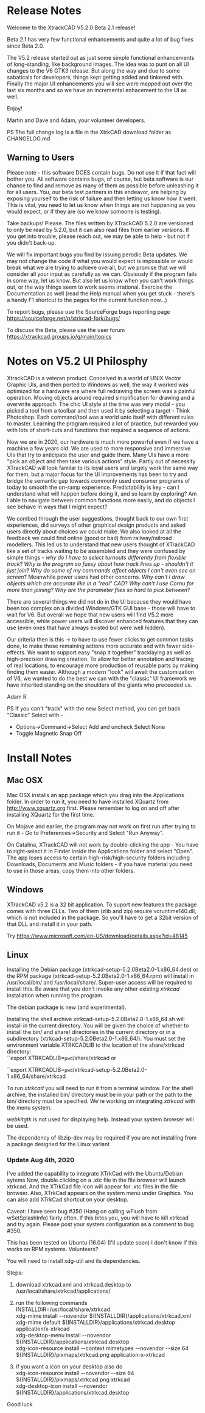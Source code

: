 # Release Notes

Welcome to the XtrackCAD V5.2.0 Beta 2.1 release! 

Beta 2.1 has very few functional enhancements and quite a lot of bug fixes since Beta 2.0. 

The V5.2 release started out as just some simple functional enhancements of long-standing, like background images. The idea was to punt on all UI changes to the V6 GTK3 release.  But along the way and due to some sabaticals for developers, things kept getting added and tinkered with. Finally the major UI enhancements you will see were mapped out over the last six months and so we have an incremental enhacement to the UI as well.

Enjoy!

Martin and Dave and Adam, your volunteer developers.

PS The full change log is a file in the XtrkCAD download folder as CHANGELOG.md 

## Warning to Users

Please note - this software DOES contain bugs. Do not use it if that fact will bother you. All software contains bugs, of course, but beta software is our chance to find and remove as many of them as possible before unleashing it for all users. You, our beta test partners in this endeavor, are helping by exposing yourself to the risk of failure and then letting us know how it went. This is vital, you need to let us know when things are not happening as you would expect, or if they are (so we know someone is testing).

Take backups! Please. The files written by XTrackCAD 5.2.0 are versioned to only be read by 5.2.0, but it can also read files from earlier versions. If you get into trouble, please reach out, we may be able to help - but not if you didn't back-up.

We will fix important bugs you find by issuing perodic Beta updates. We may not change the code if what you would expect is impossible or would break what we are trying to achieve overall, but we promise that we will consider all your input as carefully as we can. Obviously if the program fails in some way, let us know. But also let us know when you can't work things out, or the way things seem to work seems irrational.  Exercise the Documentation as well (read the Help manual when you get stuck - there's a handy F1 shortcut to the pages for the current function now...)

To report bugs, please use the SourceForge bugs reporting page https://sourceforge.net/p/xtrkcad-fork/bugs/

To discuss the Beta, please use the user forum https://xtrackcad.groups.io/g/main/topics

# Notes on V5.2 UI Philosphy 

XtrackCAD is a veteran product. Conceived in a world of UNIX Vector Graphic UIs, and then ported to Windows as well, the way it worked was optimized for a hardware era where full redrawing the screen was a painful operation. Moving objects around required simplification for drawing and a overwrite approach. The chic UI style at the time was very modal - you picked a tool from a toolbar and then used it by selecting a target - Think Photoshop. Each command/tool was a world unto itself with different rules to master. Learning the program required a lot of practice, but rewarded you with lots of short-cuts and functions that required a sequence of actions. 

Now we are in 2020, our hardware is much more powerful even if we have a machine a few years old. We are used to more responsive and immersive UIs that try to anticipate the user and guide them. Many UIs have a more "pick an object and then take various actions" style. Partly out of necessity XTrackCAD will look familar to its loyal users and largely work the same way for them, but a major focus for the UI improvements has been to try and bridge the semantic gap towards commonly used consumer programs of today to smooth the on-ramp experience. Predictability is key - can I understand what will happen before doing it, and so learn by exploring? Am I able to navigate between common functions more easily, and do objects I see behave in ways that I might expect?

We combed through the user suggestions, thought back to our own first experiences, did surveys of other graphical design products and asked users directly about choices we could make. We also looked at all the feedback we could find online (good or bad) from railway/railroad modellers. This led us to understand that new users thought of XTrackCAD like a set of tracks waiting to be assembled and they were confused by simple things - *why do I have to select turnouts differently from flexible track*?  *Why is the program so fussy about how track lines up - shouldn't it just join*? *Why do some of my commands affect objects I can't even see on screen*? Meanwhile power users had other concerns. *Why can't I draw objects which are accurate like in a "real" CAD*? *Why can't I use Cornu for more than joining*? *Why are the parameter files so hard to pick between*?

There are several things we did not do in the UI because they would have been too complex on a divided Windows/GTK GUI base - those will have to wait for V6. But overall we hope that new users will find V5.2 more accessible, while power users will discover enhanced features that they can use (even ones that have always existed but were well hidden).

Our criteria then is this -> to have to use fewer clicks to get common tasks done, to make those remaining actions more accurate and with fewer side-effects. We want to support easy "snap it together" tracklaying as well as high-precision drawing creation. To allow for better annotation and tracing of real locations, to encourage more production of reusable parts by making finding them easier. Although a modern "look" will await the customization of V6, we wanted to do the best we can with the "classic" UI framework we have inherited standing on the shoulders of the giants who preceeded us.

Adam R

PS If you can't "track" with the new Select method, you can get back "Classic" Select with -

- Options->Command->Select Add and uncheck Select None
- Toggle Magnetic Snap Off

# Install Notes

## Mac OSX

Mac OSX installs an app package which you drag into the Applications folder.  In order to run it, you need to have installed XQuartz from http://www.xquartz.org first. Please remember to log on and off after installing XQuartz for the first time.

On Mojave and earlier, the program may not work on first run after trying to run it - Go to Preferences->Security and Select "Run Anyway". 

On Catalina, XTrackCAD will not work by double-clicking the app - You have to right-select it in Finder inside the Applications folder and select "Open". The app loses access to certain high-risk/high-security folders including Downloads, Documents and Music folders - if you have material you need to use in those areas, copy them into other folders.

## Windows

XTrackCAD v5.2 is a 32 bit application. To suport new features the package comes with three DLLs. Two of them (zlib and zip) require vcruntime140.dll, which is not included in the package. So you'll have to get a 32bit version of that DLL and install it in your path.

Try https://www.microsoft.com/en-US/download/details.aspx?id=48145

## Linux

Installing the Debian package (xtrkcad-setup-5.2.0Beta2.0-1.x86_64.deb) or the RPM package (xtrkcad-setup-5.2.0Beta2.0-1.x86_64.rpm) will install in /usr/local/bin/ and /usr/local/share/.
Super-user access will be required to install this.
Be aware that you don't invoke any other existing *xtrkcad* installation when running the program.

The debian package is new (and experimental).

Installing the shell archive xtrkcad-setup-5.2.0Beta2.0-1.x86_64.sh will install in the current directory.  You will be given the choice of whether to install the bin/ and share/ directories in the current directory or in a subdirectory (xtrkcad-setup-5.2.0Beta2.0-1.x86_64/).
You must set the environment variable XTRKCADLIB to the location of the share/xtrkcad directory:<br>
``export XTRKCADLIB=`pwd`/share/xtrkcad or

``export XTRKCADLIB=`pwd`/xtrkcad-setup-5.2.0Beta2.0-1.x86_64/share/xtrkcad

To run *xtrkcad* you will need to run it from a terminal window.  For the shell archive, the installed bin/ directory must be in your path or the path to the bin/ directory must be specified.
We're working on integrating *xtrkcad* with the menu system.

*webkitgtk* is not used for displaying help.  Instead your system browser will be used.

The dependency of libzip-dev may be required if you are not installing from a package designed for the Linux variant 

### Update Aug 4th, 2020

I've added the capability to integrate XTrkCad with the Ubuntu/Debian sytems
Now, double clicking on a .xtc file in the file browser will launch xtrkcad.
And the XTrkCad file icon will appear for .xtc files in the file browser.
Also, XTrkCad appears on the system menu under Graphics.
You can also add XTrkCad shortcut on your desktop.

Caveat: I have seen bug #350 (Hang on calling wFlush from wSetSplashInfo) fairly often.
If this bites you, you will have to kill xtrkcad and try again.
Please post your system configuration as a comment to bug #350.

This has been tested on Ubuntu (16.04) (I'll update soon)
I don't know if this works on RPM systems.  Volunteers?

You will need to install xdg-util and its dependencies.

Steps:<br>
1. download xtrkcad.xml and xtrkcad.desktop to /usr/local/share/xtrkcad/applications/

2. run the following commands<br>
        INSTALLDIR=/usr/local/share/xtrkcad<br>
        xdg-mime install --novendor ${INSTALLDIR}/applications/xtrkcad.xml<br>
        xdg-mime default ${INSTALLDIR}/applications/xtrkcad.desktop application/x-xtrkcad<br>
        xdg-desktop-menu install --novendor ${INSTALLDIR}/applications/xtrkcad.desktop<br>
        xdg-icon-resource install --context mimetypes --novendor --size 64 ${INSTALLDIR}/pixmaps/xtrkcad.png application-x-xtrkcad<br>


3. if you want a icon on your desktop also do<br>
         xdg-icon-resource install --novendor --size 64 ${INSTALLDIR}/pixmaps/xtrkcad.png xtrkcad<br>
         xdg-desktop-icon install --novendor ${INSTALLDIR}/applications/xtrkcad.desktop<br>

Good luck

